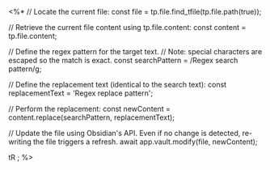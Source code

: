 <%*
// Locate the current file:
const file = tp.file.find_tfile(tp.file.path(true));

// Retrieve the current file content using tp.file.content:
const content = tp.file.content;

// Define the regex pattern for the target text.
// Note: special characters are escaped so the match is exact.
const searchPattern = /Regex search pattern/g;

// Define the replacement text (identical to the search text):
const replacementText = 'Regex replace pattern';

// Perform the replacement:
const newContent = content.replace(searchPattern, replacementText);

// Update the file using Obsidian's API. Even if no change is detected, re-writing the file triggers a refresh.
await app.vault.modify(file, newContent);

tR ;
%>

